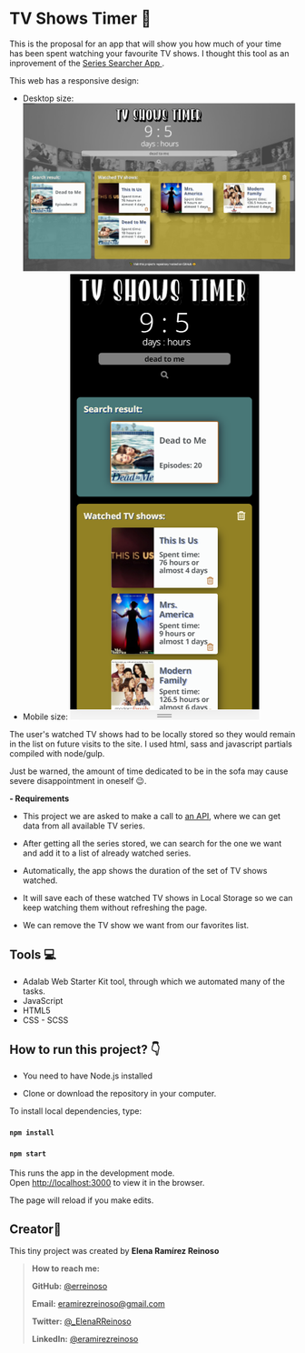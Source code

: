 # TV Shows Timer :movie_camera:

This is the proposal for an app that will show you how much of your time has been spent watching your favourite TV shows. I thought this tool as an inprovement of the [Series Searcher App ](https://github.com/erreinoso/Series-searcher).

This web has a responsive design:

- Desktop size:
  ![screenshot of search page - desktop layout](https://github.com/erreinoso/tv-shows-timer/blob/master/readme-screenshot.PNG)
- Mobile size:
  ![screenshot of search page - mobile layout](https://github.com/erreinoso/tv-shows-timer/blob/master/readme-screenshot-mobile.PNG)

The user's watched TV shows had to be locally stored so they would remain in the list on future visits to the site. I used html, sass and javascript partials compiled with node/gulp.

Just be warned, the amount of time dedicated to be in the sofa may cause severe disappointment in oneself 😉.

**- Requirements**

- This project we are asked to make a call to [an API](https://www.episodate.com/api), where we can get data from all available TV series.

- After getting all the series stored, we can search for the one we want and add it to a list of already watched series.

- Automatically, the app shows the duration of the set of TV shows watched.

- It will save each of these watched TV shows in Local Storage so we can keep watching them without refreshing the page.

- We can remove the TV show we want from our favorites list.

## Tools 💻

- Adalab Web Starter Kit tool, through which we automated many of the tasks.
- JavaScript
- HTML5
- CSS - SCSS

## How to run this project? :point_down:

- You need to have Node.js installed

- Clone or download the repository in your computer.

To install local dependencies, type:

#### `npm install`

#### `npm start`

This runs the app in the development mode.<br />
Open [http://localhost:3000](http://localhost:3000) to view it in the browser.

The page will reload if you make edits.<br />

## Creator👋

This tiny project was created by **Elena Ramírez Reinoso**

> **How to reach me:**
>
> **GitHub:** [@erreinoso](https://github.com/erreinoso)
>
> **Email:** <eramirezreinoso@gmail.com>
>
> **Twitter:** [@\_ElenaRReinoso](https://twitter.com/_ElenaRReinoso)
>
> **LinkedIn:** [@eramirezreinoso](https://www.linkedin.com/in/eramirezreinoso/)
